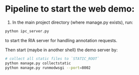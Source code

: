 # Pipeline to start the web demo:

1. In the main project directory (where manage.py exists), run:

```bash
python ipc_server.py
```
to start the RIA server for handling annotation requests.

Then start (maybe in another shell) the demo server by:

```bash
# collect all static files to `STATIC_ROOT`
python manage.py collectstatic
python manage.py runmodwsgi --port=8002
```
